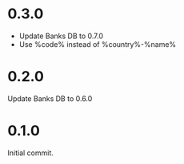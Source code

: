 # 0.3.0
* Update Banks DB to 0.7.0
* Use %code% instead of %country%-%name%

# 0.2.0
Update Banks DB to 0.6.0

# 0.1.0
Initial commit.
